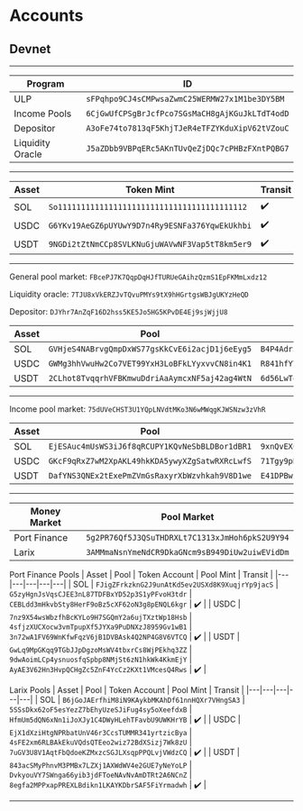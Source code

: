 # Accounts
## Devnet
---
| Program | ID |
|---|---|
| ULP | `sFPqhpo9CJ4sCMPwsaZwmC25WERMW27x1M1be3DY5BM` |
| Income Pools | `6CjGwUfCPSgBrJcfPco7SGsMaCH8gAjKGuJkLTdT4odD` |
| Depositor | `A3oFe74to7813qF5KhjTJeR4eTFZYKduXipV62tVZouC` |
| Liquidity Oracle | `J5aZDbb9VBPqERc5AKnTUvQeZjDQc7cPHBzFXntPQBG7` |


---
| Asset | Token Mint | Transit |
|---|---|---|
| SOL | `So11111111111111111111111111111111111111112` | ✔️ |
| USDC | `G6YKv19AeGZ6pUYUwY9D7n4Ry9ESNFa376YqwEkUkhbi` | ✔️ |
| USDT | `9NGDi2tZtNmCCp8SVLKNuGjuWAVwNF3Vap5tT8km5er9` | ✔️ |

---
General pool market: `FBcePJ7K7QqpDqHJfTURUeGAihzQzmS1EpFKMmLxdz12`

Liquidity oracle: `7TJU8xVkERZJvTQvuPMYs9tX9hHGrtgsWBJgUKYzHeQD`

Depositor: `DJYhr7AnZqF16D2hss5KE5Jo5HG5KPvDE4Ej9sjWjjU8`

| Asset | Pool | Token Account |
|---|---|---|
| SOL | `GVHjeS4NABrvgQmpDxWS77gsKkCvE6i2acjD1j6eEyg5` | `B4P4Adr5Sh9XYFfgLzWMfQxR5J3pu3ioafgfvKiitKPP` |
| USDC | `GWMg3hhVwuHw2Co7VET99YxH3LoBFkLYyxvvCN8in4K1` | `R841hfYYHdwJ7HVaouQ49SCHPmipbxQbVCyJAmbcQGu` |
| USDT | `2CLhot8TvqqrhVFBKmwuDdriAaAymcxNF5aj42ag4WtN` | `6d56LwTgtJQ7YMrBGQcyAYxrYUvQhPvDAtE1sQ1J94y` |

---
Income pool market: `75dUVeCHST3U1YQpLNVdtMKo3N6wMWqgKJWSNzw3zVhR`

| Asset | Pool | Token Account |
|---|---|---|
| SOL | `EjESAuc4mUsWS3iJ6f8qRCUPY1KQvNeSbBLDBor1dBR1` | `9xnQvEX69xKZkjEVnmTW4mWcgGCxpU5yAkkANAjpCRtL` |
| USDC | `GKcF9qRxZ7wM2XpAKL49hkKDA5ywyXZgSatwRXRcLwfS` | `71Tgy9pHN5b7iDTDCWo3EuAwFFodaYifYAGAqmR4xAjH` |
| USDT | `DafYNS3QNEx2tExePmZVmGsRaxyrXbWzvhkah9V8D1we` | `E41DPBwZDCvSpPr8LDatsZGcxQn9oyjeXUHpLjNLDp6p` |


---
| Money Market | Pool Market |
|---|---|
| Port Finance | `5g2PR76Qf5J3QSuTHDRXLt7C1313xJmHoh6pkS2U9Y94` |
| Larix | `3AMMmaNsnYmeNdCR9DkaGNcm9sB949DiUw2uiwEVidDm` |

Port Finance Pools
| Asset | Pool | Token Account | Pool Mint | Transit |
|---|---|---|---|---|
| SOL | `FJigZFrkzknG2J9unAtKd5ev2USXd8K9XuqjrYp9jacS` | `G5zyHgnJsVqsCJEE3nL87TDFBxYD52p3S1yPFvoH3tdr` | `CEBLdd3mHkvbSty8HerF9oBz5cXF62oN3g8pENQL6kgr` | ✔️ |
| USDC | `7nz9X54wsWbzfhBcKYLo9H7SGQmY2a6ujTXztWp18Hsb` | `4sfjzXUCXocw3vmTpupXf5JYXa9PuDNXzJ8959Gv1wB1` | `3n72wA1FV69WnKfwFqzV6jB1DVBAsk4Q2NP4G8V6VTCQ` | ✔️ |
| USDT | `GwLq9MpGKqq9TGbJJpDgzoMsWV4tbxrCs8WjPEkhq3ZZ` | `9dwAoimLCp4ysnuosfqSpbp8NMjSt6zN1hkWk4KkmEjY` | `AyAE3V62Hn3HvpQCHgZc5ZnF4YcCz2KXt1VMcesQ4Rws` | ✔️ |

Larix Pools
| Asset | Pool | Token Account | Pool Mint | Transit |
|---|---|---|---|---|
| SOL | `B6jGoJAErfhiM8iN9KAykbMKAhDf61nnHQXr7VHngSA3` | `5SSsDkx62oF5esYezZ7bEhyUzeSJiFug4sy5oXeefdxB` | `HfmUm5dQN6xNn1iJoXJy1C4DWyHLehTFavbU9UWKHrYB` | ✔️ |
| USDC | `EjX1dXziHtgNPRbatUnV46r3CcsTUMMR341yrtzicBya` | `4sFE2xm6RLBAkEkuVQdsQTEeo2wiz72BdXSizj7Wk8zU` | `7uGV3U8V1AqtFbQdoeKZMxzcSGJLXsqpPPQLvjVWdzCQ` | ✔️ |
| USDT | `843acSMyPhnvM3PMBx7LZXj1AXWdWV4e2GUE7yNeYoLP` | `DvkyouVY7SWnga66yib3jdFToeNAvNvAmDTRt2A6NCnZ` | `8egfa2MPPxapPREXLBdikn1LKAYKDbrSAF5FiYrmadwh` | ✔️ |

---


